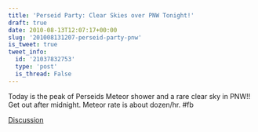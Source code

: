 ```yaml
---
title: 'Perseid Party: Clear Skies over PNW Tonight!'
draft: true
date: 2010-08-13T12:07:17+00:00
slug: '201008131207-perseid-party-pnw'
is_tweet: true
tweet_info:
  id: '21037832753'
  type: 'post'
  is_thread: False
---
```




Today is the peak of Perseids Meteor shower and a rare clear sky in PNW!! Get out after midnight. Meteor rate is about dozen/hr. #fb

[Discussion](https://x.com/sytelus/status/21037832753)

